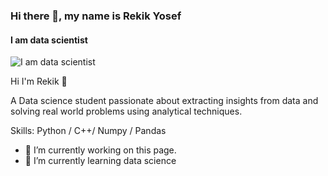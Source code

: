 ### Hi there 👋, my name is Rekik Yosef
#### I am data scientist
![I am data scientist](https://www.bing.com/ck/a?!&&p=829b6332a77259b1193240bd0efd5c32d823bafdbad64fc47231c257a6c9c152JmltdHM9MTczNTE3MTIwMA&ptn=3&ver=2&hsh=4&fclid=2e60d2a8-87c7-6715-0170-c7ae862c660c&u=a1L2ltYWdlcy9zZWFyY2g_cT1iZXN0JTIwY29kaW5nJTIwcGljdHVyZXMmRk9STT1JUUZSQkEmaWQ9MzhEMzYwOTgzRTVBREFFODkyRDY4NEEzMUZBQ0MxQzAyRjA5MEJBOA&ntb=1)

Hi I'm Rekik 👋

A Data science student passionate about extracting insights from data and solving real world problems using analytical techniques.


Skills: Python / C++/ Numpy / Pandas 

- 🔭 I’m currently working on this page. 
- 🌱 I’m currently learning data science 



